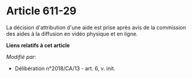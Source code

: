 # Article 611-29

La décision d'attribution d'une aide est prise après avis de la commission des aides à la diffusion en vidéo physique et en
ligne.

**Liens relatifs à cet article**

_Modifié par_:

  - Délibération n°2018/CA/13 - art. 6, v. init.
